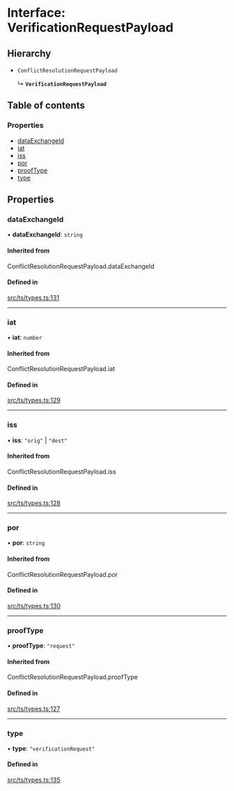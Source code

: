 # Interface: VerificationRequestPayload

## Hierarchy

- `ConflictResolutionRequestPayload`

  ↳ **`VerificationRequestPayload`**

## Table of contents

### Properties

- [dataExchangeId](VerificationRequestPayload.md#dataexchangeid)
- [iat](VerificationRequestPayload.md#iat)
- [iss](VerificationRequestPayload.md#iss)
- [por](VerificationRequestPayload.md#por)
- [proofType](VerificationRequestPayload.md#prooftype)
- [type](VerificationRequestPayload.md#type)

## Properties

### dataExchangeId

• **dataExchangeId**: `string`

#### Inherited from

ConflictResolutionRequestPayload.dataExchangeId

#### Defined in

[src/ts/types.ts:131](https://gitlab.com/i3-market/code/wp3/t3.2/conflict-resolution/non-repudiation-library/-/blob/05d8d70/src/ts/types.ts#L131)

___

### iat

• **iat**: `number`

#### Inherited from

ConflictResolutionRequestPayload.iat

#### Defined in

[src/ts/types.ts:129](https://gitlab.com/i3-market/code/wp3/t3.2/conflict-resolution/non-repudiation-library/-/blob/05d8d70/src/ts/types.ts#L129)

___

### iss

• **iss**: ``"orig"`` \| ``"dest"``

#### Inherited from

ConflictResolutionRequestPayload.iss

#### Defined in

[src/ts/types.ts:128](https://gitlab.com/i3-market/code/wp3/t3.2/conflict-resolution/non-repudiation-library/-/blob/05d8d70/src/ts/types.ts#L128)

___

### por

• **por**: `string`

#### Inherited from

ConflictResolutionRequestPayload.por

#### Defined in

[src/ts/types.ts:130](https://gitlab.com/i3-market/code/wp3/t3.2/conflict-resolution/non-repudiation-library/-/blob/05d8d70/src/ts/types.ts#L130)

___

### proofType

• **proofType**: ``"request"``

#### Inherited from

ConflictResolutionRequestPayload.proofType

#### Defined in

[src/ts/types.ts:127](https://gitlab.com/i3-market/code/wp3/t3.2/conflict-resolution/non-repudiation-library/-/blob/05d8d70/src/ts/types.ts#L127)

___

### type

• **type**: ``"verificationRequest"``

#### Defined in

[src/ts/types.ts:135](https://gitlab.com/i3-market/code/wp3/t3.2/conflict-resolution/non-repudiation-library/-/blob/05d8d70/src/ts/types.ts#L135)
